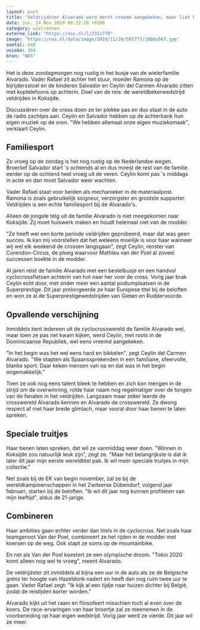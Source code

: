 ```yaml
---
layout: post
title: "Veldrijdster Alvarado werd eerst vreemd aangekeken, maar liet benen spreken"
date: Sun, 24 Nov 2019 08:32:18 +0100
category: wielrennen
externe_link: "https://nos.nl/l/2311779"
image: "https://nos.nl/data/image/2019/11/24/595777/1008x567.jpg"
aantal: 648
unieke: 364
bron: "NOS"
---
```


<p>Het is deze zondagmorgen nog rustig in het busje van de wielerfamilie Alvarado. Vader Rafael zit achter het stuur, moeder Ramona op de bijrijdersstoel en de kinderen Salvador en Ceylin del Carmen Alvarado zitten met koptelefoons op achterin. Doel van de reis: de wereldbekerwedstrijd veldrijden in Koksijde.</p>
<p>Discussiëren over de cross doen ze ter plekke pas en dus staat in de auto de radio zachtjes aan. Ceylin en Salvador hebben op de achterbank hun eigen muziek op de oren. "We hebben allemaal onze eigen muzieksmaak", verklaart Ceylin.</p>
<h2>Familiesport</h2>
<p>Zo vroeg op de zondag is het nog rustig op de Nederlandse wegen. Broerlief Salvador start 's ochtends al en dus moest de rest van de familie eerder op de ochtend heel vroeg uit de veren. Ceylin komt pas 's middags in actie en dan moet Salvador weer wachten.</p>
<p>Vader Rafael staat voor beiden als mechanieker in de materiaalpost. Ramona is zoals gebruikelijk soigneur, verzorgster en grootste supporter. Veldrijden is een echte familiesport bij de Alvarado's.</p>
<p>Alleen de jongste telg uit de familie Alvarado is niet meegekomen naar Koksijde. Zij moet huiswerk maken en houdt helemaal niet van de modder.</p>
<p>"Ze heeft wel een korte periode veldrijden geprobeerd, maar dat was geen succes. Ik kan mij voorstellen dat het weleens moeilijk is voor haar wanneer wij wel elk weekend de crossen langsgaan", zegt Ceylin, renster van Corendon-Circus, de ploeg waarvoor Mathieu van der Poel al zoveel successen boekte in de modder.</p>
<p>Al jaren reist de familie Alvarado met een bestelbusje en een handvol cyclocrossfietsen achterin van hot naar her voor de cross. Vorig jaar brak Ceylin echt door, met onder meer een aantal podiumplaatsen in de Superprestige. Dit jaar prolongeerde ze haar Europese titel bij de beloften en won ze al de Superprestigewedstrijden van Gieten en Ruddervoorde.</p>
<h2>Opvallende verschijning</h2>
<p>Inmiddels kent iedereen uit de cyclocrosswereld de familie Alvarado wel, maar toen ze pas net kwam kijken, werd Ceylin, met roots in de Dominicaanse Republiek, wel eens vreemd aangekeken.</p>
<p>"In het begin was het wel eens hard en bikkelen", zegt Ceylin del Carmen Alvarado. "We stapten als Spaanssprekenden in een familiaire, sfeervolle, blanke sport. Daar keken mensen van op en dat was in het begin ongemakkelijk."</p>
<p>Toen ze ook nog eens talent bleek te hebben en zich kon mengen in de strijd om de overwinning, rolde haar naam nog regelmatiger over de tongen van de fanaten in het veldrijden. Langzaam maar zeker leerde de crosswereld Alvarado kennen en Alvarado de crosswereld. Ze dwong respect af met haar brede glimlach, maar vooral door haar benen te laten spreken.</p>
<h2>Speciale truitjes</h2>
<p>Haar benen laten spreken, dat wil ze vanmiddag weer doen. "Winnen in Koksijde zou natuurlijk leuk zijn", zegt ze. "Maar het belangrijkste is dat ik later dit jaar mijn eerste wereldtitel pak. Ik wil meer speciale truitjes in mijn collectie."</p>
<p>Net zoals bij de EK van begin november, zal ze bij de wereldkampioenschappen in het Zwitserse Dübendorf, volgend jaar februari, starten bij de beloften. "Ik wil dit jaar nog kunnen profiteren van mijn leeftijd", aldus de 21-jarige.</p>
<h2>Combineren</h2>
<p>Haar ambities gaan echter verder dan titels in de cyclocross. Net zoals haar teamgenoot Van der Poel, combineert ze het rijden in de modder met koersen op de weg. Ook stapt ze soms op de mountainbike.</p>
<p>En net als Van der Poel koestert ze een olympische droom. "Tokio 2020 komt alleen nog wel te vroeg", meent Alvarado.</p>
<p>De veldrijdster zit inmiddels al bijna een uur in de auto als ze de Belgische grens ter hoogte van Hazeldonk nadert en heeft dan nog ruim twee uur te gaan. Vader Rafael zegt: "Ik kijk al een tijdje naar huizen dichter bij België, zodat de reistijden korter worden."</p>
<p>Alvarado kijkt uit het raam en filosofeert misschien toch al even over de koers. De race-ervaringen van haar broertje zal ze meenemen in de voorbereiding op haar eigen wedstrijd. Vorig jaar werd ze vierde. Dit jaar wil ze meer.</p>
